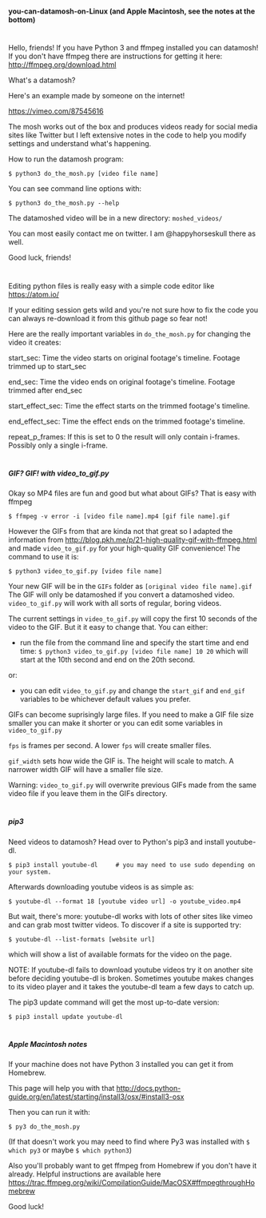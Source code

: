 #
#### you-can-datamosh-on-Linux (and Apple Macintosh, see the notes at the bottom)
#

Hello, friends! If you have Python 3 and ffmpeg installed you can datamosh! If you don't have ffmpeg there are instructions for getting it here: http://ffmpeg.org/download.html

What's a datamosh?

Here's an example made by someone on the internet!

https://vimeo.com/87545616

The mosh works out of the box and produces videos ready for social media sites like Twitter but I left extensive notes in the code to help you modify settings and understand what's happening.

How to run the datamosh program:

`$ python3 do_the_mosh.py [video file name]`
 
You can see command line options with:

`$ python3 do_the_mosh.py --help`

The datamoshed video will be in a new directory: `moshed_videos/`

You can most easily contact me on twitter. I am @happyhorseskull there as well.

Good luck, friends!


#

Editing python files is really easy with a simple code editor like https://atom.io/

If your editing session gets wild and you're not sure how to fix the code you can always re-download it from this github page so fear not!

Here are the really important variables in `do_the_mosh.py` for changing the video it creates:

start_sec: Time the video starts on original footage's timeline. Footage trimmed up to start_sec

end_sec: Time the video ends on original footage's timeline. Footage trimmed after end_sec

start_effect_sec: Time the effect starts on the trimmed footage's timeline.

end_effect_sec: Time the effect ends on the trimmed footage's timeline.

repeat_p_frames: If this is set to 0 the result will only contain i-frames. Possibly only a single i-frame.


#
##### GIF? GIF! with video_to_gif.py

Okay so MP4 files are fun and good but what about GIFs? That is easy with ffmpeg

`$ ffmpeg -v error -i [video file name].mp4 [gif file name].gif`

However the GIFs from that are kinda not that great so I adapted the information from http://blog.pkh.me/p/21-high-quality-gif-with-ffmpeg.html and made `video_to_gif.py` for your high-quality GIF convenience! The command to use it is:

`$ python3 video_to_gif.py [video file name]`

Your new GIF will be in the `GIFs` folder as `[original video file name].gif` The GIF will only be datamoshed if you convert a datamoshed video. `video_to_gif.py` will work with all sorts of regular, boring videos.

The current settings in `video_to_gif.py` will copy the first 10 seconds of the video to the GIF. But it it easy to change that. You can either:

- run the file from the command line and specify the start time and end time:
`$ python3 video_to_gif.py [video file name] 10 20`
which will start at the 10th second and end on the 20th second.

or:
- you can edit `video_to_gif.py` and change the `start_gif` and `end_gif` variables to be whichever default values you prefer.

GIFs can become suprisingly large files. If you need to make a GIF file size smaller you can make it shorter or you can edit some variables in `video_to_gif.py`

`fps` is frames per second. A lower `fps` will create smaller files.

`gif_width` sets how wide the GIF is. The height will scale to match. A narrower width GIF will have a smaller file size.

Warning: `video_to_gif.py` will overwrite previous GIFs made from the same video file if you leave them in the GIFs directory.


#
##### pip3

Need videos to datamosh? Head over to Python's pip3 and install youtube-dl.

`$ pip3 install youtube-dl     # you may need to use sudo depending on your system.`
  
Afterwards downloading youtube videos is as simple as:

`$ youtube-dl --format 18 [youtube video url] -o youtube_video.mp4`

But wait, there's more: youtube-dl works with lots of other sites like vimeo and can grab most twitter videos.
To discover if a site is supported try:

`$ youtube-dl --list-formats [website url]`
  
which will show a list of available formats for the video on the page.

NOTE: If youtube-dl fails to download youtube videos try it on another site before deciding youtube-dl is broken.
Sometimes youtube makes changes to its video player and it takes the youtube-dl team a few days to catch up.

The pip3 update command will get the most up-to-date version:

`$ pip3 install update youtube-dl`


#
##### Apple Macintosh notes

If your machine does not have Python 3 installed you can get it from Homebrew.

This page will help you with that http://docs.python-guide.org/en/latest/starting/install3/osx/#install3-osx

Then you can run it with:

`$ py3 do_the_mosh.py`

(If that doesn't work you may need to find where Py3 was installed with `$ which py3` or maybe `$ which python3`)

Also you'll probably want to get ffmpeg from Homebrew if you don't have it already. Helpful instructions are available here https://trac.ffmpeg.org/wiki/CompilationGuide/MacOSX#ffmpegthroughHomebrew

Good luck!

